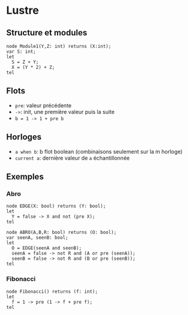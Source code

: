 # Lustre

## Structure et modules
```
node Module1(Y,Z: int) returns (X:int);
var S: int;
let
  S = Z + Y;
  X = (Y * 2) + Z;
tel
```

## Flots
* `pre`: valeur précédente
* `->`: init, une première valeur puis la suite
* `b = 1 -> 1 + pre b`

## Horloges
* `a when b`: b flot boolean (combinaisons seulement sur la m horloge)
* `current a`: dernière valeur de `a` échantillonnée

## Exemples

### Abro
```
node EDGE(X: bool) returns (Y: bool);
let
  Y = false -> X and not (pre X);
tel

node ABRO(A,B,R: bool) returns (O: bool);
var seenA, seenB: bool;
let
  O = EDGE(seenA and seenB);
  seenA = false -> not R and (A or pre (seenA));
  seenB = false -> not R and (B or pre (seenB));
tel
```

### Fibonacci
```
node Fibonacci() returns (f: int);
let
  f = 1 -> pre (1 -> f + pre f);
tel
```
